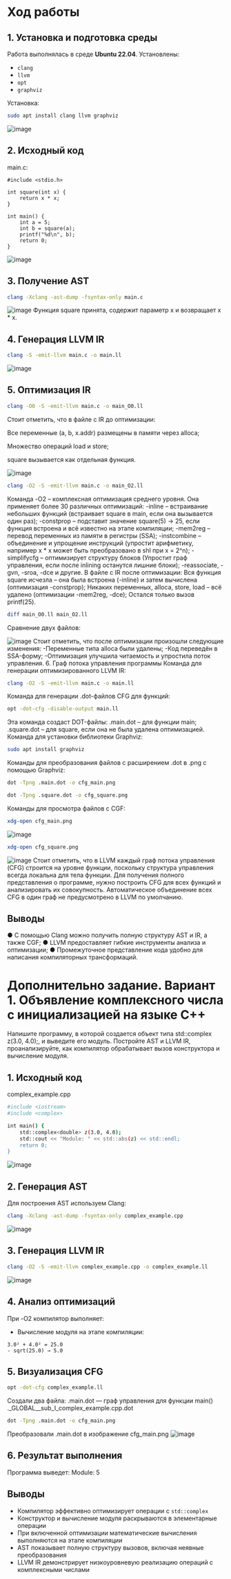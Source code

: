 # Ход работы

## 1. Установка и подготовка среды

Работа выполнялась в среде **Ubuntu 22.04**. Установлены:

- `clang`
- `llvm`
- `opt`
- `graphviz`

Установка:
```bash
sudo apt install clang llvm graphviz
```
![image](https://github.com/user-attachments/assets/810abddd-4fdb-4fca-9877-760c6628499e)

## 2. Исходный код
main.c:
```
#include <stdio.h>

int square(int x) {
    return x * x;
}

int main() {
    int a = 5;
    int b = square(a);
    printf("%d\n", b);
    return 0;
}
```
![image](https://github.com/user-attachments/assets/42d31780-cb49-4384-8adf-472c64f595e3)
## 3. Получение AST
```bash
clang -Xclang -ast-dump -fsyntax-only main.c
```
![image](https://github.com/user-attachments/assets/21d338eb-40e0-4b83-a5ae-bd30bcef3795)
Функция square принята, содержит параметр x и возвращает x * x.
## 4. Генерация LLVM IR
```bash
clang -S -emit-llvm main.c -o main.ll
```
![image](https://github.com/user-attachments/assets/0af09854-a11b-426e-b85d-2b9d405bb7fa)
## 5. Оптимизация IR
```bash
clang -O0 -S -emit-llvm main.c -o main_O0.ll
```
Стоит отметить, что в файле с IR до оптимизации:

Все переменные (a, b, x.addr) размещены в памяти через alloca;

Множество операций load и store;

square вызывается как отдельная функция.

![image](https://github.com/user-attachments/assets/873957d1-4804-419e-b4d9-f52c4ef606ab)
```bash
clang -O2 -S -emit-llvm main.c -o main_O2.ll
```
Команда -O2 – комплексная оптимизация среднего уровня. Она
применяет более 30 различных оптимизаций:
-inline – встраивание небольших функций (встраивает square в
main, если она вызывается один раз);
-constprop – подставит значение square(5) → 25, если функция
встроена и всё известно на этапе компиляции;
-mem2reg – перевод переменных из памяти в регистры (SSA);
-instcombine – объединение и упрощение инструкций
(упростит арифметику, например x * x может быть преобразовано в shl при
x = 2^n);
-simplifycfg – оптимизирует структуру блоков (Упростит граф
управления, если после inlining останутся лишние блоки);
-reassociate, -gvn, -sroa, -dce и другие.
В файле с IR после оптимизации:
Вся функция square исчезла – она была встроена (-inline) и затем
вычислена (оптимизация -constprop);
Никаких переменных, alloca, store, load – всё удалено (оптимизации
-mem2reg, -dce);
Остался только вызов printf(25).
```bash
diff main_O0.ll main_O2.ll
```
Сравнение двух файлов:

![image](https://github.com/user-attachments/assets/034da53c-6285-4ebf-90cc-ca45134ae94f)
Стоит отметить, что после оптимизации произошли следующие
изменения:
-Переменные типа alloca были удалены;
-Код переведён в SSA-форму;
-Оптимизация улучшила читаемость и упростила поток
управления.
6. Граф потока управления программы
Команда для генерации оптимизированного LLVM IR: 
```bash
clang -O2 -S -emit-llvm main.c -o main.ll
```
Команда для генерации .dot-файлов CFG для функций: 
```bash
opt -dot-cfg -disable-output main.ll
```
Эта команда создаст DOT-файлы: .main.dot – для функции main;
.square.dot – для square, если она не была удалена оптимизацией.
Команда для установки библиотеки Graphviz: 
```bash
sudo apt install graphviz
```
Команды для преобразования файлов с расширением .dot в .png с
помощью Graphviz:
```bash
dot -Tpng .main.dot -o cfg_main.png
```
```bash
dot -Tpng .square.dot -o cfg_square.png
```
Команды для просмотра файлов с CGF:
```bash
xdg-open cfg_main.png
```
![image](https://github.com/user-attachments/assets/841b5647-a9f4-454d-9fa8-4607215626f2)
```bash
xdg-open cfg_square.png
```
![image](https://github.com/user-attachments/assets/4532de07-2dbf-4863-91ae-967eddb95fb3)
Стоит отметить, что в LLVM каждый граф потока управления (CFG)
строится на уровне функции, поскольку структура управления всегда
локальна для тела функции. Для получения полного представления о
программе, нужно построить CFG для всех функций и анализировать их
совокупность. Автоматическое объединение всех CFG в один граф не
предусмотрено в LLVM по умолчанию.
## Выводы
● С помощью Clang можно получить полную структуру AST и
IR, а также CGF;
● LLVM предоставляет гибкие инструменты анализа и
оптимизации;
● Промежуточное представление кода удобно для написания
компиляторных трансформаций.

# Дополнительно задание. Вариант 1. Объявление комплексного числа с инициализацией на языке C++
Напишите программу, в которой создается объект типа std::complex<double> z(3.0, 4.0);, и выведите его модуль. Постройте AST и
LLVM IR, проанализируйте, как компилятор обрабатывает вызов
конструктора и вычисление модуля.
## 1.  Исходный код 
complex_example.cpp
```bash
#include <iostream>
#include <complex>

int main() {
    std::complex<double> z(3.0, 4.0);
    std::cout << "Module: " << std::abs(z) << std::endl;
    return 0;
}
```
![image](https://github.com/user-attachments/assets/e8276856-3e0d-4e4c-b39d-247089c4ba5e)
## 2. Генерация AST
Для построения AST используем Clang:
```bash
clang -Xclang -ast-dump -fsyntax-only complex_example.cpp
```
![image](https://github.com/user-attachments/assets/a8901339-e2ce-4fa2-9d4a-c113a9be52c5)
## 3. Генерация LLVM IR
```bash
clang -O2 -S -emit-llvm complex_example.cpp -o complex_example.ll
```
![image](https://github.com/user-attachments/assets/0d2239a5-efb4-482e-b696-48605b273d9c)
##  4. Анализ оптимизаций
При -O2 компилятор выполняет:
- Вычисление модуля на этапе компиляции:
```
3.0² + 4.0² = 25.0
- sqrt(25.0) → 5.0
```

## 5. Визуализация CFG
```bash
opt -dot-cfg complex_example.ll
```
Создали два файла:
.main.dot — граф управления для функции main()
._GLOBAL__sub_I_complex_example.cpp.dot 
```bash
dot -Tpng .main.dot -o cfg_main.png
```
Преобразовали .main.dot в изображение cfg_main.png
![image](https://github.com/user-attachments/assets/fc68a545-43bd-4ec8-83da-f0602c7c2dd5)

## 6. Результат выполнения
Программа выведет:
Module: 5
## Выводы
- Компилятор эффективно оптимизирует операции с `std::complex`
- Конструктор и вычисление модуля раскрываются в элементарные операции
- При включенной оптимизации математические вычисления выполняются на этапе компиляции
- AST показывает полную структуру вызовов, включая неявные преобразования
- LLVM IR демонстрирует низкоуровневую реализацию операций с комплексными числами
